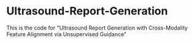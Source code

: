# Ultrasound-Report-Generation
This is the code for "Ultrasound Report Generation with Cross-Modality Feature Alignment via Unsupervised Guidance"
